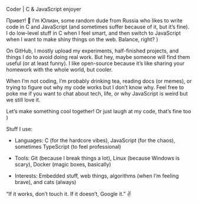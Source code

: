 Coder | C & JavaScript enjoyer

Привет! 👋 I’m Юлиан, some random dude from Russia who likes to write code in C and JavaScript (and sometimes suffer because of it, but it’s fine). I do low-level stuff in C when I feel smart, and then switch to JavaScript when I want to make shiny things on the web. Balance, right? )

On GitHub, I mostly upload my experiments, half-finished projects, and things I do to avoid doing real work. But hey, maybe someone will find them useful (or at least funny). I like open-source because it’s like sharing your homework with the whole world, but cooler.

When I’m not coding, I’m probably drinking tea, reading docs (or memes), or trying to figure out why my code works but I don’t know why. Feel free to poke me if you want to chat about tech, life, or why JavaScript is weird but we still love it.

Let’s make something cool together! Or just laugh at my code, that’s fine too )

Stuff I use:

- Languages: C (for the hardcore vibes), JavaScript (for the chaos), sometimes TypeScript (to feel professional)

- Tools: Git (because I break things a lot), Linux (because Windows is scary), Docker (magic boxes, basically)

- Interests: Embedded stuff, web things, algorithms (when I’m feeling brave), and cats (always)

“If it works, don’t touch it. If it doesn’t, Google it.” ✌️
